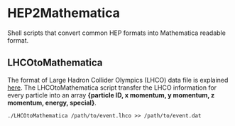 # HEP2Mathematica
Shell scripts that convert common HEP formats into Mathematica readable format.

## LHCOtoMathematica
The format of Large Hadron Collider Olympics (LHCO) data file is explained [here](http://madgraph.phys.ucl.ac.be/Manual/lhco.html). The LHCOtoMathematica script transfer the LHCO information for every particle into an array **{particle ID, x momentum, y momentum, z momentum, energy, special}**. 
```
./LHCOtoMathematica /path/to/event.lhco >> /path/to/event.dat
```
